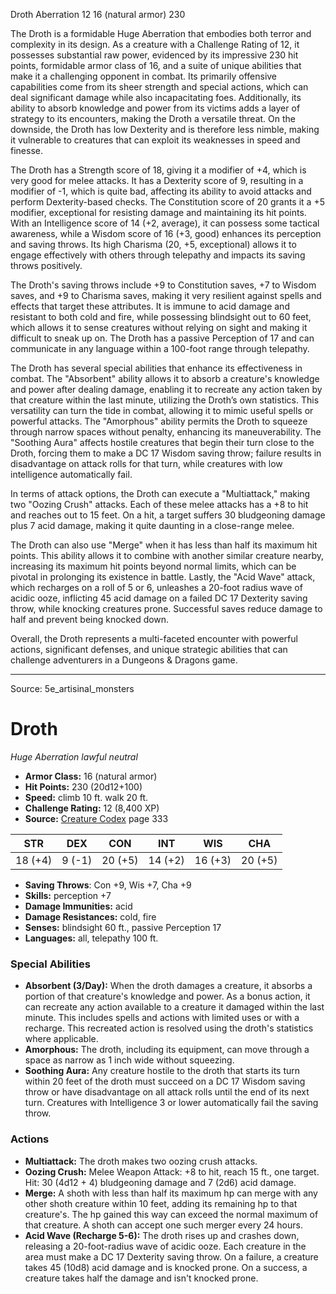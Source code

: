 <MonsterName/>Droth</MonsterName>
<CreatureType/>Aberration</CreatureType>
<CR/>12</CR>
<AC/>16 (natural armor)</AC>
<HP/>230</HP>
<summary>The Droth is a formidable Huge Aberration that embodies both terror and complexity in its design. As a creature with a Challenge Rating of 12, it possesses substantial raw power, evidenced by its impressive 230 hit points, formidable armor class of 16, and a suite of unique abilities that make it a challenging opponent in combat. Its primarily offensive capabilities come from its sheer strength and special actions, which can deal significant damage while also incapacitating foes. Additionally, its ability to absorb knowledge and power from its victims adds a layer of strategy to its encounters, making the Droth a versatile threat. On the downside, the Droth has low Dexterity and is therefore less nimble, making it vulnerable to creatures that can exploit its weaknesses in speed and finesse.</summary>

<detail>

The Droth has a Strength score of 18, giving it a modifier of +4, which is very good for melee attacks. It has a Dexterity score of 9, resulting in a modifier of -1, which is quite bad, affecting its ability to avoid attacks and perform Dexterity-based checks. The Constitution score of 20 grants it a +5 modifier, exceptional for resisting damage and maintaining its hit points. With an Intelligence score of 14 (+2, average), it can possess some tactical awareness, while a Wisdom score of 16 (+3, good) enhances its perception and saving throws. Its high Charisma (20, +5, exceptional) allows it to engage effectively with others through telepathy and impacts its saving throws positively.

The Droth's saving throws include +9 to Constitution saves, +7 to Wisdom saves, and +9 to Charisma saves, making it very resilient against spells and effects that target these attributes. It is immune to acid damage and resistant to both cold and fire, while possessing blindsight out to 60 feet, which allows it to sense creatures without relying on sight and making it difficult to sneak up on. The Droth has a passive Perception of 17 and can communicate in any language within a 100-foot range through telepathy.

The Droth has several special abilities that enhance its effectiveness in combat. The "Absorbent" ability allows it to absorb a creature's knowledge and power after dealing damage, enabling it to recreate any action taken by that creature within the last minute, utilizing the Droth’s own statistics. This versatility can turn the tide in combat, allowing it to mimic useful spells or powerful attacks. The "Amorphous" ability permits the Droth to squeeze through narrow spaces without penalty, enhancing its maneuverability. The "Soothing Aura" affects hostile creatures that begin their turn close to the Droth, forcing them to make a DC 17 Wisdom saving throw; failure results in disadvantage on attack rolls for that turn, while creatures with low intelligence automatically fail.

In terms of attack options, the Droth can execute a "Multiattack," making two "Oozing Crush" attacks. Each of these melee attacks has a +8 to hit and reaches out to 15 feet. On a hit, a target suffers 30 bludgeoning damage plus 7 acid damage, making it quite daunting in a close-range melee.

The Droth can also use "Merge" when it has less than half its maximum hit points. This ability allows it to combine with another similar creature nearby, increasing its maximum hit points beyond normal limits, which can be pivotal in prolonging its existence in battle. Lastly, the "Acid Wave" attack, which recharges on a roll of 5 or 6, unleashes a 20-foot radius wave of acidic ooze, inflicting 45 acid damage on a failed DC 17 Dexterity saving throw, while knocking creatures prone. Successful saves reduce damage to half and prevent being knocked down.

Overall, the Droth represents a multi-faceted encounter with powerful actions, significant defenses, and unique strategic abilities that can challenge adventurers in a Dungeons & Dragons game.</detail>



---

Source: 5e_artisinal_monsters

# Droth

*Huge* *Aberration* *lawful neutral*

- **Armor Class:** 16 (natural armor)
- **Hit Points:** 230 (20d12+100)
- **Speed:** climb 10 ft. walk 20 ft.
- **Challenge Rating:** 12 (8,400 XP)
- **Source:** [Creature Codex](https://koboldpress.com/kpstore/product/creature-codex-for-5th-edition-dnd) page 333

| STR | DEX | CON | INT | WIS | CHA |
| --- | --- | --- | --- | --- | --- |
| 18 (+4) | 9 (-1) | 20 (+5) | 14 (+2) | 16 (+3) | 20 (+5) |

- **Saving Throws**: Con +9, Wis +7, Cha +9
- **Skills:** perception +7
- **Damage Immunities:** acid
- **Damage Resistances:** cold, fire
- **Senses:** blindsight 60 ft., passive Perception 17
- **Languages:** all, telepathy 100 ft.

### Special Abilities

- **Absorbent (3/Day):** When the droth damages a creature, it absorbs a portion of that creature's knowledge and power. As a bonus action, it can recreate any action available to a creature it damaged within the last minute. This includes spells and actions with limited uses or with a recharge. This recreated action is resolved using the droth's statistics where applicable.
- **Amorphous:** The droth, including its equipment, can move through a space as narrow as 1 inch wide without squeezing.
- **Soothing Aura:** Any creature hostile to the droth that starts its turn within 20 feet of the droth must succeed on a DC 17 Wisdom saving throw or have disadvantage on all attack rolls until the end of its next turn. Creatures with Intelligence 3 or lower automatically fail the saving throw.

### Actions

- **Multiattack:** The droth makes two oozing crush attacks.
- **Oozing Crush:** Melee Weapon Attack: +8 to hit, reach 15 ft., one target. Hit: 30 (4d12 + 4) bludgeoning damage and 7 (2d6) acid damage.
- **Merge:** A shoth with less than half its maximum hp can merge with any other shoth creature within 10 feet, adding its remaining hp to that creature's. The hp gained this way can exceed the normal maximum of that creature. A shoth can accept one such merger every 24 hours.
- **Acid Wave (Recharge 5-6):** The droth rises up and crashes down, releasing a 20-foot-radius wave of acidic ooze. Each creature in the area must make a DC 17 Dexterity saving throw. On a failure, a creature takes 45 (10d8) acid damage and is knocked prone. On a success, a creature takes half the damage and isn't knocked prone.




